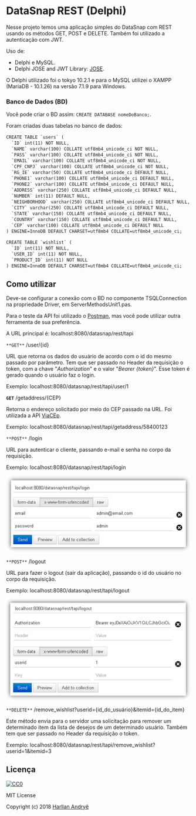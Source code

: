 # DataSnap REST (Delphi)

Nesse projeto temos uma aplicação simples do DataSnap com REST usando os métodos GET, POST e DELETE. Também foi utilizado a autenticação com JWT.

Uso de:
* Delphi e MySQL.
* Delphi JOSE and JWT Library: [JOSE](https://github.com/paolo-rossi/delphi-jose-jwt).

O Delphi utilizado foi o tokyo 10.2.1 e para o MySQL utilizei o XAMPP (MariaDB - 10.1.26) na versão 7.1.9 para Windows.

### Banco de Dados (BD)

Você pode criar o BD assim: `CREATE DATABASE nomeDoBanco;`.

Foram criadas duas tabelas no banco de dados:

```
CREATE TABLE `users` (
  `ID` int(11) NOT NULL,
  `NAME` varchar(100) COLLATE utf8mb4_unicode_ci NOT NULL,
  `PASS` varchar(100) COLLATE utf8mb4_unicode_ci NOT NULL,
  `EMAIL` varchar(100) COLLATE utf8mb4_unicode_ci NOT NULL,
  `CPF_CNPJ` varchar(100) COLLATE utf8mb4_unicode_ci NOT NULL,
  `RG_IE` varchar(50) COLLATE utf8mb4_unicode_ci DEFAULT NULL,
  `PHONE1` varchar(100) COLLATE utf8mb4_unicode_ci DEFAULT NULL,
  `PHONE2` varchar(100) COLLATE utf8mb4_unicode_ci DEFAULT NULL,
  `ADDRESS` varchar(250) COLLATE utf8mb4_unicode_ci DEFAULT NULL,
  `NUMBER` int(11) DEFAULT NULL,
  `NEIGHBORHOOD` varchar(250) COLLATE utf8mb4_unicode_ci DEFAULT NULL,
  `CITY` varchar(250) COLLATE utf8mb4_unicode_ci DEFAULT NULL,
  `STATE` varchar(150) COLLATE utf8mb4_unicode_ci DEFAULT NULL,
  `COUNTRY` varchar(150) COLLATE utf8mb4_unicode_ci DEFAULT NULL,
  `CEP` varchar(100) COLLATE utf8mb4_unicode_ci DEFAULT NULL
) ENGINE=InnoDB DEFAULT CHARSET=utf8mb4 COLLATE=utf8mb4_unicode_ci;
```

```
CREATE TABLE `wishlist` (
  `ID` int(11) NOT NULL,
  `USER_ID` int(11) NOT NULL,
  `PRODUCT_ID` int(11) NOT NULL
) ENGINE=InnoDB DEFAULT CHARSET=utf8mb4 COLLATE=utf8mb4_unicode_ci;
```


## Como utilizar

Deve-se configurar a conexão com o BD no componente TSQLConnection na propriedade Driver, em ServerMethodsUnit1.pas.

Para o teste da API foi utilizado o [Postman](https://www.getpostman.com/), mas você pode utilizar outra ferramenta de sua preferência.

A URL principal é: localhost:8080/datasnap/rest/tapi


`**GET**` /user/{id}

URL que retorna os dados do usuário de acordo com o id do mesmo passado por parâmetro.
Tem que ser passado no Header da requisição o token, com a chave "*Authorization*" e o valor "*Bearer {token}*". Esse token é gerado quando o usuário faz o login.

Exemplo: localhost:8080/datasnap/rest/tapi/user/1

**`GET`** /getaddress/{CEP}

Retorna o endereço solicitado por meio do CEP passado na URL. Foi utilizada a API [ViaCEp](https://viacep.com.br/).

Exemplo: localhost:8080/datasnap/rest/tapi/getaddress/58400123


`**POST**` /login

URL para autenticar o cliente, passando e-mail e senha no corpo da requisição.

Exemplo: localhost:8080/datasnap/rest/tapi/login

<img src="images/api_login.png" align="center" />

`**POST**` /logout

URL para fazer o logout (sair da aplicação), passando o id do usuário no corpo da requisição.

Exemplo: localhost:8080/datasnap/rest/tapi/logout

![url logout](images/api_logout.png)


`**DELETE**` /remove_wishlist?userid={id_do_usuário}&itemid={id_do_item}

Este método envia para o servidor uma solicitação para remover um determinado item da lista de desejos de um determinado usuário.
Também tem que ser passado no Header da requisição o token.

Exemplo: localhost:8080/datasnap/rest/tapi/remove_wishlist?userid=1&itemid=3


## Licença

[![CC0](https://i.creativecommons.org/l/by-nc-sa/4.0/88x31.png)](https://creativecommons.org/licenses/by-nc-sa/4.0/)

MIT License

Copyright (c) 2018 [Harllan Andryê](https://github.com/HarllanAndrye)

